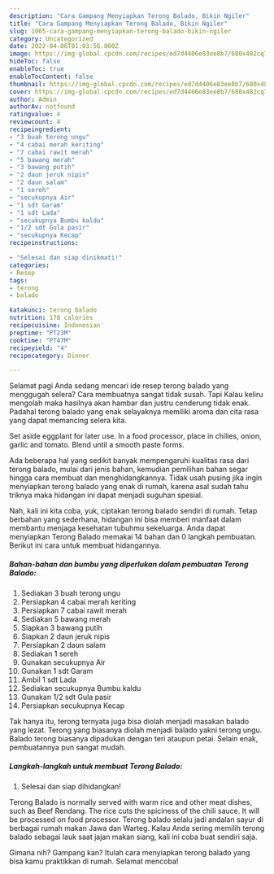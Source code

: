 ```yaml
---
description: "Cara Gampang Menyiapkan Terong Balado, Bikin Ngiler"
title: "Cara Gampang Menyiapkan Terong Balado, Bikin Ngiler"
slug: 1065-cara-gampang-menyiapkan-terong-balado-bikin-ngiler
category: Uncategorized
date: 2022-04-06T01:03:56.860Z
image: https://img-global.cpcdn.com/recipes/ed7d4406e83ee8b7/680x482cq70/terong-balado-foto-resep-utama.jpg
hideToc: false
enableToc: true
enableTocContent: false
thumbnail: https://img-global.cpcdn.com/recipes/ed7d4406e83ee8b7/680x482cq70/terong-balado-foto-resep-utama.jpg
cover: https://img-global.cpcdn.com/recipes/ed7d4406e83ee8b7/680x482cq70/terong-balado-foto-resep-utama.jpg
author: Admin
authorAv: notfound
ratingvalue: 4
reviewcount: 4
recipeingredient:
- "3 buah terong ungu"
- "4 cabai merah keriting"
- "7 cabai rawit merah"
- "5 bawang merah"
- "3 bawang putih"
- "2 daun jeruk nipis"
- "2 daun salam"
- "1 sereh"
- "secukupnya Air"
- "1 sdt Garam"
- "1 sdt Lada"
- "secukupnya Bumbu kaldu"
- "1/2 sdt Gula pasir"
- "secukupnya Kecap"
recipeinstructions:

- "Selesai dan siap dinikmati!"
categories:
- Resep
tags:
- terong
- balado

katakunci: terong balado 
nutrition: 178 calories
recipecuisine: Indonesian
preptime: "PT23M"
cooktime: "PT47M"
recipeyield: "4"
recipecategory: Dinner

---
```



Selamat pagi Anda sedang mencari ide resep terong balado yang menggugah selera? Cara membuatnya sangat tidak susah. Tapi Kalau keliru mengolah maka hasilnya akan hambar dan justru cenderung tidak enak. Padahal terong balado yang enak selayaknya memiliki aroma dan cita rasa yang dapat memancing selera kita.


Set aside eggplant for later use. In a food processor, place in chilies, onion, garlic and tomato. Blend until a smooth paste forms.

Ada beberapa hal yang sedikit banyak mempengaruhi kualitas rasa dari terong balado, mulai dari jenis bahan, kemudian pemilihan bahan segar hingga cara membuat dan menghidangkannya. Tidak usah pusing jika ingin menyiapkan terong balado yang enak di rumah, karena asal sudah tahu triknya maka hidangan ini dapat menjadi suguhan spesial.


Nah, kali ini kita coba, yuk, ciptakan terong balado sendiri di rumah. Tetap berbahan yang sederhana, hidangan ini bisa memberi manfaat dalam membantu menjaga kesehatan tubuhmu sekeluarga. Anda dapat menyiapkan Terong Balado memakai 14 bahan dan 0 langkah pembuatan. Berikut ini cara untuk membuat hidangannya.

<!--inarticleads1-->

##### Bahan-bahan dan bumbu yang diperlukan dalam pembuatan Terong Balado:

1. Sediakan 3 buah terong ungu
1. Persiapkan 4 cabai merah keriting
1. Persiapkan 7 cabai rawit merah
1. Sediakan 5 bawang merah
1. Siapkan 3 bawang putih
1. Siapkan 2 daun jeruk nipis
1. Persiapkan 2 daun salam
1. Sediakan 1 sereh
1. Gunakan secukupnya Air
1. Gunakan 1 sdt Garam
1. Ambil 1 sdt Lada
1. Sediakan secukupnya Bumbu kaldu
1. Gunakan 1/2 sdt Gula pasir
1. Persiapkan secukupnya Kecap


Tak hanya itu, terong ternyata juga bisa diolah menjadi masakan balado yang lezat. Terong yang biasanya diolah menjadi balado yakni terong ungu. Balado terong biasanya dipadukan dengan teri ataupun petai. Selain enak, pembuatannya pun sangat mudah. 

<!--inarticleads2-->

##### Langkah-langkah untuk membuat Terong Balado:


1. Selesai dan siap dihidangkan!

Terong Balado is normally served with warm rice and other meat dishes, such as Beef Rendang. The rice cuts the spiciness of the chili sauce. It will be processed on food processor. Terong balado selalu jadi andalan sayur di berbagai rumah makan Jawa dan Warteg. Kalau Anda sering memilih terong balado sebagai lauk saat jajan makan siang, kali ini coba buat sendiri saja. 

Gimana nih? Gampang kan? Itulah cara menyiapkan terong balado yang bisa kamu praktikkan di rumah. Selamat mencoba!
